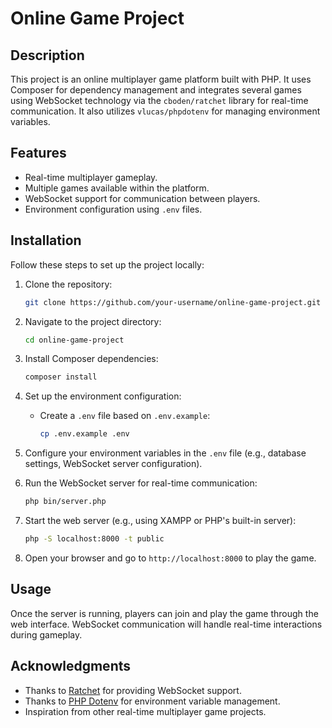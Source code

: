 # Online Game Project

## Description

This project is an online multiplayer game platform built with PHP. It uses Composer for dependency management and integrates several games using WebSocket technology via the `cboden/ratchet` library for real-time communication. It also utilizes `vlucas/phpdotenv` for managing environment variables.

## Features

- Real-time multiplayer gameplay.
- Multiple games available within the platform.
- WebSocket support for communication between players.
- Environment configuration using `.env` files.

## Installation

Follow these steps to set up the project locally:

1. Clone the repository:

   ```bash
   git clone https://github.com/your-username/online-game-project.git
   ```

2. Navigate to the project directory:

   ```bash
   cd online-game-project
   ```

3. Install Composer dependencies:

   ```bash
   composer install
   ```

4. Set up the environment configuration:

   - Create a `.env` file based on `.env.example`:
     ```bash
     cp .env.example .env
     ```

5. Configure your environment variables in the `.env` file (e.g., database settings, WebSocket server configuration).

6. Run the WebSocket server for real-time communication:

   ```bash
   php bin/server.php
   ```

7. Start the web server (e.g., using XAMPP or PHP's built-in server):

   ```bash
   php -S localhost:8000 -t public
   ```

8. Open your browser and go to `http://localhost:8000` to play the game.

## Usage

Once the server is running, players can join and play the game through the web interface. WebSocket communication will handle real-time interactions during gameplay.

## Acknowledgments

- Thanks to [Ratchet](http://socketo.me/) for providing WebSocket support.
- Thanks to [PHP Dotenv](https://github.com/vlucas/phpdotenv) for environment variable management.
- Inspiration from other real-time multiplayer game projects.
